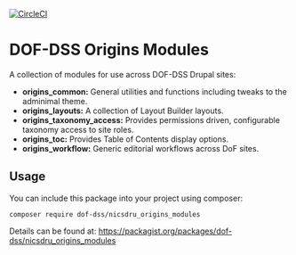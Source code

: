 [![CircleCI](https://circleci.com/gh/dof-dss/nicsdru_origins_modules.svg?style=svg)](https://circleci.com/gh/dof-dss/nicsdru_origins_modules)

# DOF-DSS Origins Modules

A collection of modules for use across DOF-DSS Drupal sites:
* **origins_common:** General utilities and functions including tweaks to the adminimal theme.
* **origins_layouts:** A collection of Layout Builder layouts.
* **origins_taxonomy_access:** Provides permissions driven, configurable taxonomy access to site roles.
* **origins_toc:** Provides Table of Contents display options.
* **origins_workflow:** Generic editorial workflows across DoF sites.

## Usage

You can include this package into your project using composer:
```
composer require dof-dss/nicsdru_origins_modules
```
Details can be found at: https://packagist.org/packages/dof-dss/nicsdru_origins_modules
